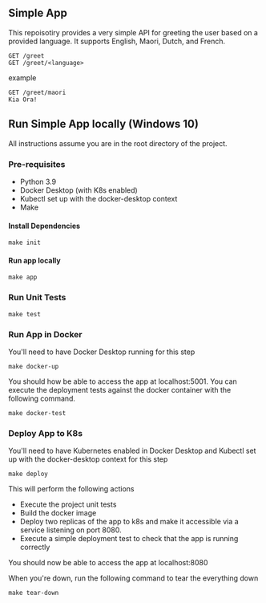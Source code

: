 ## Simple App 
This repoisotiry provides a very simple API for greeting the user based on a provided language. It supports English, Maori, Dutch, and French. 

```
GET /greet
GET /greet/<language>
```

example
```
GET /greet/maori
Kia Ora!
```

## Run Simple App locally (Windows 10)
All instructions assume you are in the root directory of the project. 

### Pre-requisites 
* Python 3.9 
* Docker Desktop (with K8s enabled)
* Kubectl set up with the docker-desktop context
* Make

#### Install Dependencies
```
make init
```

#### Run app locally
```
make app
```

### Run Unit Tests 
```
make test
```

### Run App in Docker 
You'll need to have Docker Desktop running for this step

```
make docker-up
```

You should how be able to access the app at localhost:5001.
You can execute the deployment tests against the docker container with the following command. 
```
make docker-test
```

### Deploy App to K8s
You'll need to have Kubernetes enabled in Docker Desktop and Kubectl set up with the docker-desktop context for this step

```
make deploy
```

This will perform the following actions
* Execute the project unit tests
* Build the docker image 
* Deploy two replicas of the app to k8s and make it accessible via a service listening on port 8080. 
* Execute a simple deployment test to check that the app is running correctly 

You should now be able to access the app at localhost:8080

When you're down, run the following command to tear the everything down

```
make tear-down
```



